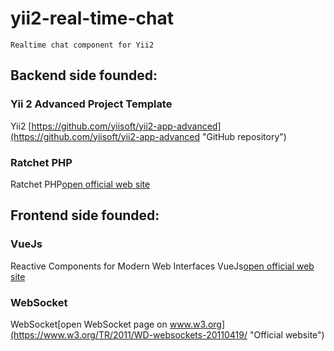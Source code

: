 # yii2-real-time-chat
	Realtime chat component for Yii2
## Backend side founded:
### Yii 2 Advanced Project Template
Yii2 [https://github.com/yiisoft/yii2-app-advanced](https://github.com/yiisoft/yii2-app-advanced "GitHub repository")
### Ratchet PHP
Ratchet PHP[open official web site](http://socketo.me/ "Official website")
## Frontend side founded:
### VueJs
Reactive Components for Modern Web Interfaces
	VueJs[open official web site](http://vuejs.org/ "Official website")
### WebSocket
WebSocket[open WebSocket page on www.w3.org](https://www.w3.org/TR/2011/WD-websockets-20110419/ "Official website")